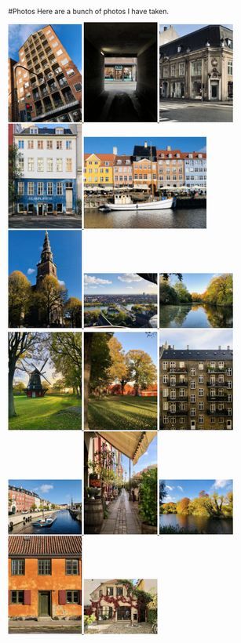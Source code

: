 #Photos
Here are a bunch of photos I have taken.

<html lang="en">
<head>
  <meta charset="UTF-8">
  <meta name="viewport" content="width=device-width, initial-scale=1.0">
  <title>Image Gallery</title>
  <style>
  .gallery {
    display: grid;
    grid-template-columns: repeat(auto-fit, minmax(150px, 1fr));
    gap: 10px; /* Space between images */
    justify-content: center; /* Center-align the grid */
  }

  /* Style each image */
  .gallery img {
    width: 100%;
    height: auto; /* Maintain aspect ratio */
  }
  </style>
</head>
<body>
  <!-- Your Image Gallery -->
<div id="cphgallery">
<a href="photos/copenhagen/cph_1.webp">
  <img src="photos/copenhagen/cph_1.webp" alt="A random building" style="width: 150px;" />
</a>
<a href="photos/copenhagen/cph_2.webp">
  <img src="photos/copenhagen/cph_2.webp" alt="Darkness... is the new normal!" style="width: 150px;" />
</a>
<a href="photos/copenhagen/cph_3.webp">
  <img src="photos/copenhagen/cph_3.webp" alt="Copenhagen_image_3" style="width: 150px;" />
</a>
<a href="photos/copenhagen/cph_4.webp">
  <img src="photos/copenhagen/cph_4.webp" alt="Copenhagen_image_4" style="width: 150px;" />
</a>
<a href="photos/copenhagen/cph_5.webp">
  <img src="photos/copenhagen/cph_5.webp" alt="Nyhaven" style="width: 250px;" />
</a>
<a href="photos/copenhagen/cph_6.webp">
  <img src="photos/copenhagen/cph_6.webp" alt="Church of Our Savior" style="width: 150px;" />
</a>
<a href="photos/copenhagen/cph_7.webp">
  <img src="photos/copenhagen/cph_7.webp" alt="City view from top of Church of Our Savior" style="width: 150px;" />
</a>
<a href="photos/copenhagen/cph_8.webp">
  <img src="photos/copenhagen/cph_8.webp" alt="Copenhagen_image_8" style="width: 150px;" />
</a>
<a href="photos/copenhagen/cph_9.webp">
  <img src="photos/copenhagen/cph_9.webp" alt="Copenhagen_image_9" style="width: 150px;" />
</a>
<a href="photos/copenhagen/cph_10.webp">
  <img src="photos/copenhagen/cph_10.webp" alt="Copenhagen_image_10" style="width: 150px;" />
</a>
<a href="photos/copenhagen/cph_11.webp">
  <img src="photos/copenhagen/cph_11.webp" alt="Copenhagen_image_11" style="width: 150px;" />
</a>
<a href="photos/copenhagen/cph_12.webp">
  <img src="photos/copenhagen/cph_12.webp" alt="Copenhagen_image_12" style="width: 150px;" />
</a>
<a href="photos/copenhagen/cph_13.webp">
  <img src="photos/copenhagen/cph_13.webp" alt="Copenhagen_image_13" style="width: 150px;" />
</a>
<a href="photos/copenhagen/cph_14.webp">
  <img src="photos/copenhagen/cph_14.webp" alt="Copenhagen_image_14" style="width: 150px;" />
</a>
<a href="photos/copenhagen/cph_15.webp">
  <img src="photos/copenhagen/cph_15.webp" alt="Copenhagen_image_15" style="width: 150px;" />
</a>
<a href="photos/copenhagen/cph_16.webp">
  <img src="photos/copenhagen/cph_16.webp" alt="Copenhagen_image_16" style="width: 150px;" />
</div>
  <!-- JavaScript -->
  <script>
    document.querySelectorAll('img').forEach((img) => {
      img.onload = () => {
        if (img.naturalWidth > img.naturalHeight) {
          // Landscape
          img.style.width = '250px';
        } else {
          // Portrait
          img.style.width = '150px';
        }
      };
    }
    lightGallery(document.getElementById('cphgallery'), {
    download: false                                        
    });
  </script>
  
</body>
</html>
